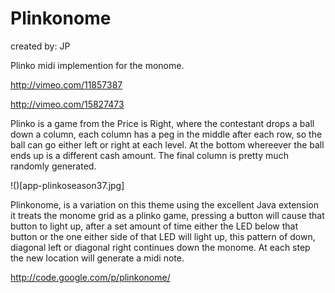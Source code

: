 # Plinkonome 

created by: JP

Plinko midi implemention for the monome.

http://vimeo.com/11857387

http://vimeo.com/15827473

Plinko is a game from the Price is Right, where the contestant drops a ball down a column, each column has a peg in the middle after each row, so the ball can go either left or right at each level.  At the bottom whereever the ball ends up is a different cash amount.  The final column is pretty much randomly generated.

!()[app-plinkoseason37.jpg]

Plinkonome, is a variation on this theme using the excellent Java extension it treats the monome grid as a plinko game, pressing a button will cause that button to light up, after a set amount of time either the LED below that button or the one either side of that LED will light up, this pattern of down, diagonal left or diagonal right continues down the monome.  At each step the new location will generate a midi note.

http://code.google.com/p/plinkonome/